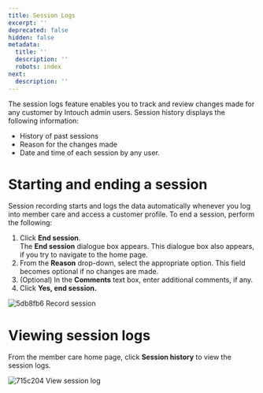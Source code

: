 ```yaml
---
title: Session Logs
excerpt: ''
deprecated: false
hidden: false
metadata:
  title: ''
  description: ''
  robots: index
next:
  description: ''
---
```

The session logs feature enables you to track and review changes made for any customer by Intouch admin users. Session history displays the following information:

* History of past sessions
* Reason for the changes made
* Date and time of each session by any user.

# Starting and ending a session

Session recording starts and logs the data automatically whenever you log into member care and access a customer profile. To end a session, perform the following:

1. Click **End session**.\
   The **End session** dialogue box appears. This dialogue box also appears, if you try to navigate to the home page.
2. From the **Reason** drop-down, select the appropriate option. This field becomes optional if no changes are made.
3. (Optional) In the **Comments** text box, enter additional comments, if any.
4. Click **Yes, end session.**

![5db8fb6 Record session ](https://files.readme.io/5db8fb6-Record_session_.gif)

# Viewing session logs

From the member care home page, click **Session history** to view the session logs.

![715c204 View session log](https://files.readme.io/715c204-View_session_log.gif)
